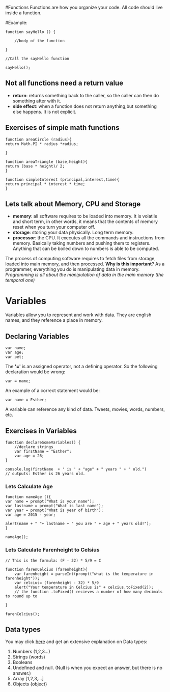 
#Functions
Functions are how you organize your code. 
All code should live inside a function.

#Example: 

	function sayHello () { 

		//body of the function 
	
	}

	//Call the sayHello function

	sayHello();

## Not all functions need a return value 
- **return**: returns something back to the caller, so the caller can then do something after with it. 
- **side effect**: when a function does not return anything,but something else happens. It is  not explicit. 

## Exercises of simple math functions 

	function areaCircle (radius){
	return Math.PI * radius *radius;

	}

	function areaTriangle (base,height){
	return (base * height)/ 2; 
	}

	function simpleInterest (principal,interest,time){
	return principal * interest * time;
	}

## Lets talk about Memory, CPU and Storage
- **memory**: all software requires to be loaded into memory. It is volatile and short term, in other words, it means that the contents of memory reset when you turn your computer off. 
- **storage**: storing your data physically. Long term memory. 
- **processor**: the CPU. It executes all the commands and instructions from memory. Basically taking numbers and pushing them to registers. Anything that can be boiled down to numbers is able to be computed. 

The process of computing software requires to fetch files from storage, loaded into main memory, and then processed. 
**Why is this important**? As a programmer, everything you do is manipulating data in memory. *Programming is all about the manipulation of data in the main memory (the temporal one)*

# Variables 

Variables allow you to represent and work with data. They are english names, and they reference a place in memory. 

## Declaring Variables

	var name; 
	var age; 
	var pet;

The **'='** is an assigned operator, not a defining operator. So the following declaration would be wrong: 

	var = name; 
An example of a correct statement would be: 

	var name = Esther; 
A variable can reference any kind of data. Tweets, movies, words, numbers, etc. 

## Exercises in Variables 

	function declareSomeVariables() {
		//declare strings
		var firstName = "Esther";
		var age = 26;
	}

	console.log(firstName  + ' is ' + "age" + " years " + " old.")
	// outputs: Esther is 26 years old. 

### Lets Calculate Age 

	function nameAge (){
    var name = prompt("What is your name");
    var lastname = prompt("What is last name");
    var year = prompt("What is year of birth");
    var age = 2015 - year;
    
    alert(name + " "+ lastname + " you are " + age + " years old!"); 
	}

	nameAge();


### Lets Calculate Farenheight to Celsius

	// This is the formula: (F - 32) * 5/9 = C 

	function farenCelcius (farenheight){
	    var farenheight = parseInt(prompt("what is the temperature in farenheight"));
	    var celcius= (farenheight - 32) * 5/9 
	    alert("Your temperature in Celcius is" + celcius.toFixed(2));
	    // the function .toFixed() recieves a number of how many decimals to round up to
	    
	}

	farenCelcius();
## Data types 

You may click [here](https://developer.mozilla.org/en-US/docs/Web/JavaScript/Data_structures) and get an extensive explanation on Data types: 


1.  Numbers (1,2,3…)
2.  Strings (words) 
3.  Booleans 
4.  Undefined and null. (Null is when you expect an answer, but there is no answer.)
5.  Array [1,2,3,…]
6.  Objects {object} 






